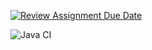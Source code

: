 [![Review Assignment Due Date](https://classroom.github.com/assets/deadline-readme-button-22041afd0340ce965d47ae6ef1cefeee28c7c493a6346c4f15d667ab976d596c.svg)](https://classroom.github.com/a/9SdtBFax)

![Java CI](https://github.com/AsmarSad/lab-2-AsmarSad/actions/workflows/ci.yml/badge.svg)

